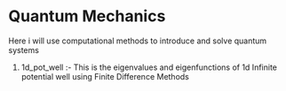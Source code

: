 # Quantum Mechanics
Here i will use computational methods to introduce and solve quantum systems
1) 1d_pot_well :- This is the eigenvalues and eigenfunctions of 1d Infinite potential well using Finite Difference Methods

